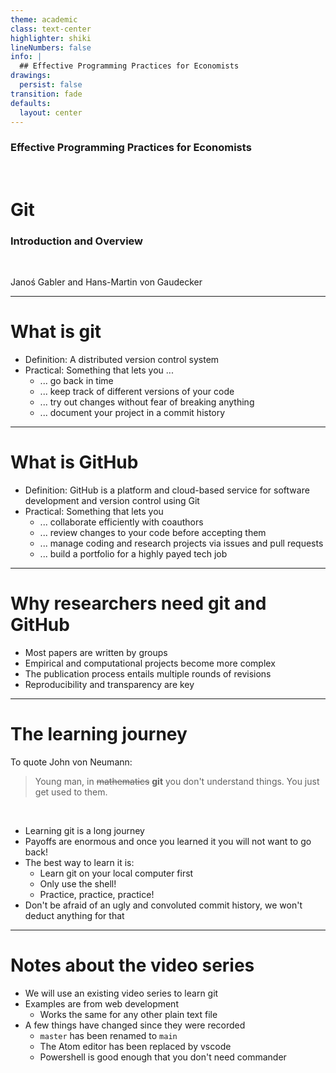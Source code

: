 ```yaml
---
theme: academic
class: text-center
highlighter: shiki
lineNumbers: false
info: |
  ## Effective Programming Practices for Economists
drawings:
  persist: false
transition: fade
defaults:
  layout: center
---
```


### Effective Programming Practices for Economists

<br>

# Git

### Introduction and Overview

<br>

Janoś Gabler and Hans-Martin von Gaudecker


---

# What is git

- Definition: A distributed version control system
- Practical: Something that lets you ...
    - ... go back in time
    - ... keep track of different versions of your code
    - ... try out changes without fear of breaking anything
    - ... document your project in a commit history

---

# What is GitHub

- Definition: GitHub is a platform and cloud-based service for software development
  and version control using Git
- Practical: Something that lets you
    - ... collaborate efficiently with coauthors
    - ... review changes to your code before accepting them
    - ... manage coding and research projects via issues and pull requests
    - ... build a portfolio for a highly payed tech job

---

# Why researchers need git and GitHub

- Most papers are written by groups
- Empirical and computational projects become more complex
- The publication process entails multiple rounds of revisions
- Reproducibility and transparency are key


---

# The learning journey

To quote John von Neumann:

> Young man, in ~~mathematics~~ **git** you don't understand things. You just get used to them.

<br/>

- Learning git is a long journey
- Payoffs are enormous and once you learned it you will not want to go back!
- The best way to learn it is:
  - Learn git on your local computer first
  - Only use the shell!
  - Practice, practice, practice!
- Don't be afraid of an ugly and convoluted commit history, we won't deduct anything for that

---

# Notes about the video series

- We will use an existing video series to learn git
- Examples are from web development
  - Works the same for any other plain text file
- A few things have changed since they were recorded
  - `master` has been renamed to `main`
  - The Atom editor has been replaced by vscode
  - Powershell is good enough that you don't need commander
